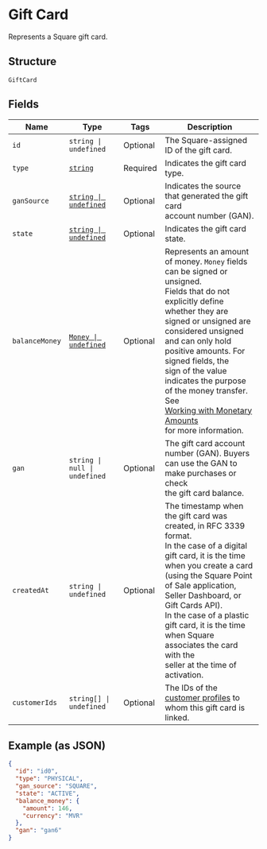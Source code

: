 
# Gift Card

Represents a Square gift card.

## Structure

`GiftCard`

## Fields

| Name | Type | Tags | Description |
|  --- | --- | --- | --- |
| `id` | `string \| undefined` | Optional | The Square-assigned ID of the gift card. |
| `type` | [`string`](../models/gift-card-type.md) | Required | Indicates the gift card type. |
| `ganSource` | [`string \| undefined`](../models/gift-card-gan-source.md) | Optional | Indicates the source that generated the gift card<br/>account number (GAN). |
| `state` | [`string \| undefined`](../models/gift-card-status.md) | Optional | Indicates the gift card state. |
| `balanceMoney` | [`Money \| undefined`](../models/money.md) | Optional | Represents an amount of money. `Money` fields can be signed or unsigned.<br/>Fields that do not explicitly define whether they are signed or unsigned are<br/>considered unsigned and can only hold positive amounts. For signed fields, the<br/>sign of the value indicates the purpose of the money transfer. See<br/>[Working with Monetary Amounts](https://developer.squareup.com/docs/build-basics/working-with-monetary-amounts)<br/>for more information. |
| `gan` | `string \| null \| undefined` | Optional | The gift card account number (GAN). Buyers can use the GAN to make purchases or check<br/>the gift card balance. |
| `createdAt` | `string \| undefined` | Optional | The timestamp when the gift card was created, in RFC 3339 format.<br/>In the case of a digital gift card, it is the time when you create a card<br/>(using the Square Point of Sale application, Seller Dashboard, or Gift Cards API).  <br/>In the case of a plastic gift card, it is the time when Square associates the card with the<br/>seller at the time of activation. |
| `customerIds` | `string[] \| undefined` | Optional | The IDs of the [customer profiles](entity:Customer) to whom this gift card is linked. |

## Example (as JSON)

```json
{
  "id": "id0",
  "type": "PHYSICAL",
  "gan_source": "SQUARE",
  "state": "ACTIVE",
  "balance_money": {
    "amount": 146,
    "currency": "MVR"
  },
  "gan": "gan6"
}
```

